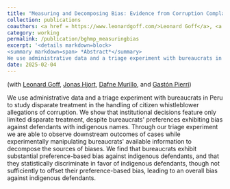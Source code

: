 ```yaml
---
title: "Measuring and Decomposing Bias: Evidence from Corruption Complaints in Peru"
collection: publications
coauthors: <a href = https://www.leonardgoff.com/>Leonard Goff</a>, <a href = https://sites.google.com/site/jonashjort/>Jonas Hjort</a>, <a https://econ.columbia.edu/econpeople/dafne-murillo/>Dafne Murillo</a>,  and <a href = https://gastonpierri.com/>Gast&oacute;n Pierri</a>
category: working
permalink: /publication/bghmp_measuringbias
excerpt: '<details markdown=block>
<summary markdown=span> *Abstract*</summary> 
We use administrative data and a triage experiment with bureaucrats in Peru to study disparate treatment in the handling of citizen whistleblower allegations of corruption. We show that institutional decisions feature only limited disparate treatment, despite bureaucrats&apos; preferences exhibiting bias against defendants with indigenous names. Through our triage experiment we are able to observe downstream outcomes of cases while experimentally manipulating bureaucrats&apos; available information to decompose the sources of biases. We find that bureaucrats exhibit substantial preference-based bias against indigenous defendants, and that they statistically discriminate in favor of indigenous defendants, though not sufficiently to offset their preference-based bias, leading to an overall bias against indigenous defendants. '
date: 2025-02-04
---
```

(with [Leonard Goff](https://www.leonardgoff.com/), [Jonas Hjort](https://sites.google.com/site/jonashjort/), [Dafne Murillo](https://econ.columbia.edu/econpeople/dafne-murillo/),  and [Gast&oacute;n Pierri](https://gastonpierri.com/))

 
We use administrative data and a triage experiment with bureaucrats in Peru to study disparate treatment in the handling of citizen whistleblower allegations of corruption. We show that institutional decisions feature only limited disparate treatment, despite bureaucrats&apos; preferences exhibiting bias against defendants with indigenous names. Through our triage experiment we are able to observe downstream outcomes of cases while experimentally manipulating bureaucrats&apos; available information to decompose the sources of biases. We find that bureaucrats exhibit substantial preference-based bias against indigenous defendants, and that they statistically discriminate in favor of indigenous defendants, though not sufficiently to offset their preference-based bias, leading to an overall bias against indigenous defendants. 
